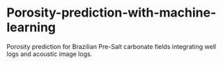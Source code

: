 # Porosity-prediction-with-machine-learning
Porosity prediction for Brazilian Pre-Salt carbonate fields integrating well logs and acoustic image logs.
